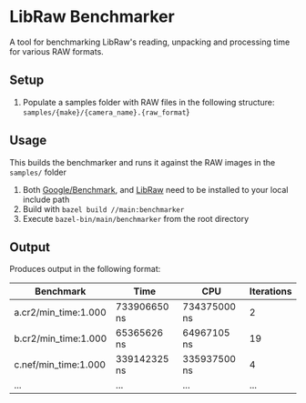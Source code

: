 # LibRaw Benchmarker

A tool for benchmarking LibRaw's reading, unpacking and processing time for various RAW formats.

## Setup
1) Populate a samples folder with RAW files in the following structure: `samples/{make}/{camera_name}.{raw_format`}


## Usage
This builds the benchmarker and runs it against the RAW images in the `samples/` folder
1) Both [Google/Benchmark](https://github.com/google/benchmark), and [LibRaw](https://github.com/libraw/libraw) need to be installed to your local include path
2) Build with `bazel build //main:benchmarker`
3) Execute `bazel-bin/main/benchmarker` from the root directory

## Output
Produces output in the following format:

| Benchmark          	 | Time         	| CPU          	| Iterations 	|
|--------------------	 |--------------	|--------------	|------------	|
| a.cr2/min_time:1.000 	 | 733906650 ns 	| 734375000 ns 	| 2          	|
| b.cr2/min_time:1.000 	 | 65365626 ns  	| 64967105 ns  	| 19         	|
| c.nef/min_time:1.000 	 | 339142325 ns 	| 335937500 ns 	| 4          	|
| ...                	 | ...          	| ...          	| ...        	|


